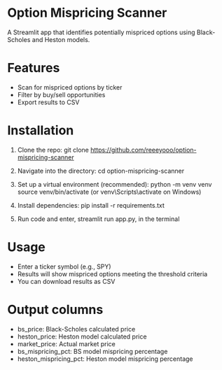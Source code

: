 # Option Mispricing Scanner

A Streamlit app that identifies potentially mispriced options using Black-Scholes and Heston models.

# Features

- Scan for mispriced options by ticker
- Filter by buy/sell opportunities
- Export results to CSV

# Installation

1. Clone the repo:
git clone https://github.com/reeeyooo/option-mispricing-scanner

2. Navigate into the directory:
cd option-mispricing-scanner

3. Set up a virtual environment (recommended):
python -m venv venv
source venv/bin/activate (or venv\Scripts\activate on Windows)

4. Install dependencies:
pip install -r requirements.txt

5. Run code and enter, streamlit run app.py, in the terminal

# Usage
- Enter a ticker symbol (e.g., SPY)
- Results will show mispriced options meeting the threshold criteria
- You can download results as CSV

# Output columns
- bs_price:	               Black-Scholes calculated price
- heston_price:	         Heston model calculated price
- market_price:	         Actual market price
- bs_mispricing_pct:	      BS model mispricing percentage
- heston_mispricing_pct:	Heston model mispricing percentage
